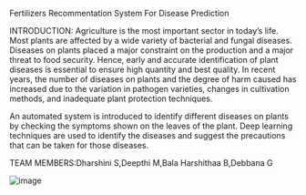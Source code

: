 Fertilizers Recommentation System For Disease Prediction


INTRODUCTION:
                                 Agriculture is the most important sector in today’s life. Most plants are affected by a wide variety of bacterial and fungal diseases. Diseases on plants placed a major constraint on the production and a major threat to food security. Hence, early and accurate identification of plant diseases is essential to ensure high quantity and best quality. In recent years, the number of diseases on plants and the degree of harm caused has increased due to the variation in pathogen varieties, changes in cultivation methods, and inadequate plant protection techniques. 

An automated system is introduced to identify different diseases on plants by checking the symptoms shown on the leaves of the plant. Deep learning techniques are used to identify the diseases and suggest the precautions that can be taken for those diseases. 

TEAM MEMBERS:Dharshini S,Deepthi M,Bala Harshithaa B,Debbana G

![image](https://user-images.githubusercontent.com/53814728/190921919-94303922-aac3-4b5a-aff1-a46440797a1a.png)


                                    
